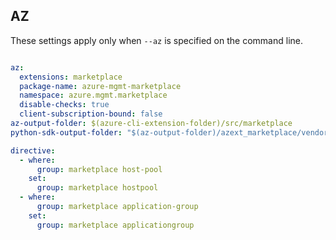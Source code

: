 ## AZ

These settings apply only when `--az` is specified on the command line.


``` yaml $(az)

az:
  extensions: marketplace
  package-name: azure-mgmt-marketplace
  namespace: azure.mgmt.marketplace
  disable-checks: true
  client-subscription-bound: false
az-output-folder: $(azure-cli-extension-folder)/src/marketplace
python-sdk-output-folder: "$(az-output-folder)/azext_marketplace/vendored_sdks/marketplace"

directive:
  - where:
      group: marketplace host-pool
    set:
      group: marketplace hostpool
  - where:
      group: marketplace application-group
    set:
      group: marketplace applicationgroup
```
